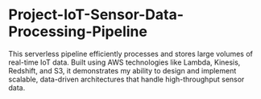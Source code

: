 # Project-IoT-Sensor-Data-Processing-Pipeline
This serverless pipeline efficiently processes and stores large volumes of real-time IoT data. Built using AWS technologies like Lambda, Kinesis, Redshift, and S3, it demonstrates my ability to design and implement scalable, data-driven architectures that handle high-throughput sensor data.
